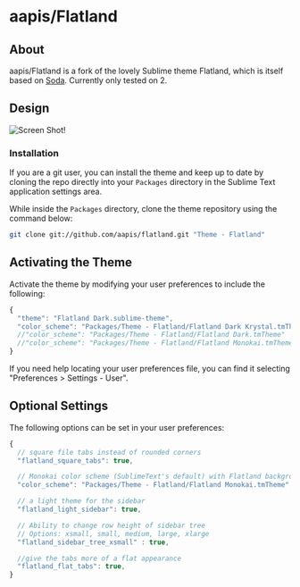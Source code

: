 # aapis/Flatland

## About

aapis/Flatland is a fork of the lovely Sublime theme Flatland, which is itself based on [Soda](https://github.com/buymeasoda/soda-theme). Currently only tested on 2.

## Design

![Screen Shot!](https://raw.github.com/thinkpixellab/flatland/master/screenshots.png)

### Installation
If you are a git user, you can install the theme and keep up to date by cloning the repo directly into your `Packages` directory in the Sublime Text application settings area.

While inside the `Packages` directory, clone the theme repository using the command below:

```bash
git clone git://github.com/aapis/flatland.git "Theme - Flatland"
```


## Activating the Theme
Activate the theme by modifying your user preferences to include the following:

```javascript
{
  "theme": "Flatland Dark.sublime-theme",
  "color_scheme": "Packages/Theme - Flatland/Flatland Dark Krystal.tmTheme"
  //"color_scheme": "Packages/Theme - Flatland/Flatland Dark.tmTheme"
  //"color_scheme": "Packages/Theme - Flatland/Flatland Monokai.tmTheme"
}
```

If you need help locating your user preferences file, you can find it selecting "Preferences > Settings - User".

## Optional Settings
The following options can be set in your user preferences:

```javascript
{
  // square file tabs instead of rounded corners
  "flatland_square_tabs": true,

  // Monokai color scheme (SublimeText's default) with Flatland background color
  "color_scheme": "Packages/Theme - Flatland/Flatland Monokai.tmTheme",

  // a light theme for the sidebar
  "flatland_light_sidebar": true,

  // Ability to change row height of sidebar tree
  // Options: xsmall, small, medium, large, xlarge
  "flatland_sidebar_tree_xsmall" : true,

  //give the tabs more of a flat appearance
  "flatland_flat_tabs": true,
}
